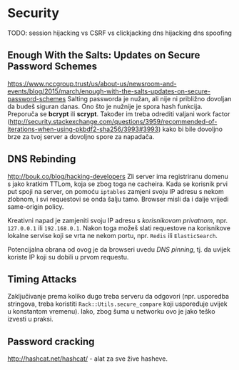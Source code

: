 # Security
TODO:
session hijacking vs CSRF vs clickjacking
dns hijacking
dns spoofing


## Enough With the Salts: Updates on Secure Password Schemes
https://www.nccgroup.trust/us/about-us/newsroom-and-events/blog/2015/march/enough-with-the-salts-updates-on-secure-password-schemes
Salting passworda je nužan, ali nije ni približno dovoljan da budeš siguran danas. Ono što je nužnije je spora hash funkcija. Preporuča se **bcrypt** ili **scrypt**. Također im treba odrediti valjani work factor (http://security.stackexchange.com/questions/3959/recommended-of-iterations-when-using-pkbdf2-sha256/3993#3993) kako bi bile dovoljno brze za tvoj server a dovoljno spore za napadača.


## DNS Rebinding
http://bouk.co/blog/hacking-developers
Zli server ima registriranu domenu s jako kratkim TTLom, koja se zbog toga ne cacheira. Kada se korisnik prvi put spoji na server, on pomoću `iptables` zamjeni svoju IP adresu s nekom zlobnom, i svi requestovi se onda šalju tamo. Browser misli da i dalje vrijedi same-origin policy.

Kreativni napad je zamjeniti svoju IP adresu s *korisnikovom privatnom*, npr. `127.0.0.1` ili `192.168.0.1`. Nakon toga možeš slati requestove na korisnikove lokalne servise koji se vrta ne nekom portu, npr. `Redis` ili `ElasticSearch`.

Potencijalna obrana od ovog je da browseri uvedu *DNS pinning*, tj. da uvijek koriste IP koji su dobili u prvom requestu.


## Timing Attacks
Zaključivanje prema koliko dugo treba serveru da odgovori (npr. usporedba stringova, treba koristiti `Rack::Utils.secure_compare` koji uspoređuje uvijek u konstantom vremenu). Iako, zbog šuma u networku ovo je jako teško izvesti u praksi.


## Password cracking
http://hashcat.net/hashcat/ - alat za sve žive hasheve.

